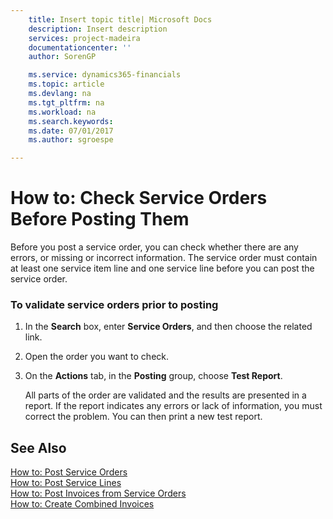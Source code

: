 ```yaml
---
    title: Insert topic title| Microsoft Docs
    description: Insert description
    services: project-madeira
    documentationcenter: ''
    author: SorenGP

    ms.service: dynamics365-financials
    ms.topic: article
    ms.devlang: na
    ms.tgt_pltfrm: na
    ms.workload: na
    ms.search.keywords:
    ms.date: 07/01/2017
    ms.author: sgroespe

---
```

# How to: Check Service Orders Before Posting Them
Before you post a service order, you can check whether there are any errors, or missing or incorrect information. The service order must contain at least one service item line and one service line before you can post the service order.  
  
### To validate service orders prior to posting  
  
1.  In the **Search** box, enter **Service Orders**, and then choose the related link.  
  
2.  Open the order you want to check.  
  
3.  On the **Actions** tab, in the **Posting** group, choose **Test Report**.  
  
     All parts of the order are validated and the results are presented in a report. If the report indicates any errors or lack of information, you must correct the problem. You can then print a new test report.  
  
## See Also  
 [How to: Post Service Orders](../how-to-post-service-orders.md)   
 [How to: Post Service Lines](../how-to-post-service-lines.md)   
 [How to: Post Invoices from Service Orders](../how-to-post-invoices-from-service-orders.md)   
 [How to: Create Combined Invoices](../how-to-create-combined-invoices.md)